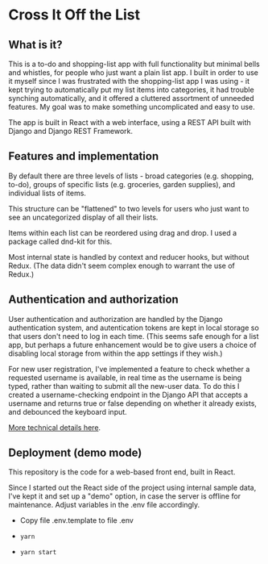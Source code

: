 # Cross It Off the List 

## What is it?

This is a to-do and shopping-list app with full functionality but minimal bells and whistles, for people who just want a plain list app.  I built in order to use it myself since I was frustrated with the shopping-list app I was using - it kept trying to automatically put my list items into categories, it had trouble synching automatically, and it offered a cluttered assortment of unneeded features.  My goal was to make something uncomplicated and easy to use.

The app is built in React with a web interface, using a REST API built with Django and Django REST Framework.  

## Features and implementation

By default there are three levels of lists - broad categories (e.g. shopping, to-do), groups of specific lists (e.g. groceries, garden supplies), and individual lists of items.  

This structure can be "flattened" to two levels for users who just want to see an uncategorized display of all their lists.

Items within each list can be reordered using drag and drop.  I used a package called dnd-kit for this.

Most internal state is handled by context and reducer hooks, but without Redux.  (The data didn't seem complex enough to warrant the use of Redux.)  

## Authentication and authorization

User authentication and authorization are handled by the Django authentication system, and autentication tokens are kept in local storage so that users don't need to log in each time.  (This seems safe enough for a list app, but perhaps a future enhancement would be to give users a choice of disabling local storage from within the app settings if they wish.)

For new user registration, I've implemented a feature to check whether a requested username is available, in real time as the username is being typed, rather than waiting to submit all the new-user data.  To do this I created a username-checking endpoint in the Django API that accepts a username and returns true or false depending on whether it already exists, and debounced the keyboard input. 

[More technical details here](./details.md).

## Deployment (demo mode)

This repository is the code for a web-based front end, built in React.

Since I started out the React side of the project using internal sample data, I've kept it and set up a "demo" option, in case the server is offline for maintenance.  Adjust variables in the .env file accordingly.

- Copy file .env.template to file .env

- ```yarn```

- ```yarn start```


